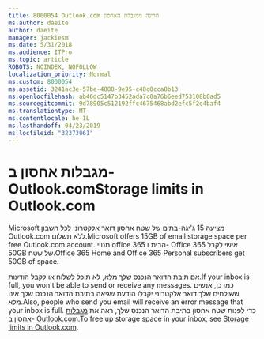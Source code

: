 ```yaml
---
title: 8000054 Outlook.com חריגה ממגבלת האחסון
ms.author: daeite
author: daeite
manager: jackiesm
ms.date: 5/31/2018
ms.audience: ITPro
ms.topic: article
ROBOTS: NOINDEX, NOFOLLOW
localization_priority: Normal
ms.custom: 8000054
ms.assetid: 3241ac3e-57be-4888-9e95-c48c0cca8b13
ms.openlocfilehash: ab46dc5147b3452ada7c0a76b6eed753108b0ad5
ms.sourcegitcommit: 9d78905c512192ffc4675468abd2efc5f2e4baf4
ms.translationtype: MT
ms.contentlocale: he-IL
ms.lasthandoff: 04/23/2019
ms.locfileid: "32373061"
---
```

# <a name="storage-limits-in-outlookcom"></a><span data-ttu-id="d1ac6-102">מגבלות אחסון ב- Outlook.com</span><span class="sxs-lookup"><span data-stu-id="d1ac6-102">Storage limits in Outlook.com</span></span>

<span data-ttu-id="d1ac6-103">Microsoft מציעה 15 ג'יגה-בתים של שטח אחסון דואר אלקטרוני לכל חשבון Outlook.com ללא תשלום.</span><span class="sxs-lookup"><span data-stu-id="d1ac6-103">Microsoft offers 15GB of email storage space per free Outlook.com account.</span></span> <span data-ttu-id="d1ac6-104">מנויי office 365 הבית ו- Office 365 אישי לקבל 50GB של שטח.</span><span class="sxs-lookup"><span data-stu-id="d1ac6-104">Office 365 Home and Office 365 Personal subscribers get 50GB of space.</span></span>
  
<span data-ttu-id="d1ac6-105">אם תיבת הדואר הנכנס שלך מלא, לא תוכל לשלוח או לקבל הודעות.</span><span class="sxs-lookup"><span data-stu-id="d1ac6-105">If your inbox is full, you won't be able to send or receive any messages.</span></span> <span data-ttu-id="d1ac6-106">כמו כן, אנשים ששולחים שלך דואר אלקטרוני יקבלו הודעת שגיאה בתיבת הדואר הנכנס שלך אינו מלא.</span><span class="sxs-lookup"><span data-stu-id="d1ac6-106">Also, people who send you email will receive an error message that your inbox is full.</span></span> <span data-ttu-id="d1ac6-107">כדי לפנות שטח אחסון בתיבת הדואר הנכנס שלך, ראה את [מגבלות אחסון ב- Outlook.com](https://go.microsoft.com/fwlink/p/?linkid=2001900&amp;clcid=0x409).</span><span class="sxs-lookup"><span data-stu-id="d1ac6-107">To free up storage space in your inbox, see [Storage limits in Outlook.com](https://go.microsoft.com/fwlink/p/?linkid=2001900&amp;clcid=0x409).</span></span>
  

